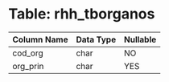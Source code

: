# Table: rhh_tborganos

| Column Name | Data Type | Nullable |
|-------------|-----------|----------|
| cod_org | char | NO |
| org_prin | char | YES |

